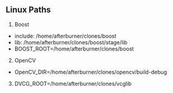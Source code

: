 [//]: # (#include #lib paths)
## Linux Paths
1. Boost
- include:  /home/afterburner/clones/boost
- lib:      /home/afterburner/clones/boost/stage/lib
- BOOST_ROOT=/home/afterburner/clones/boost
2. OpenCV
- OpenCV_DIR=/home/afterburner/clones/opencv/build-debug
3. DVCG_ROOT=/home/afterburner/clones/vcglib